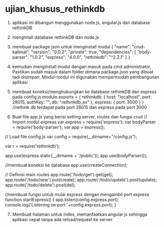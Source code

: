 # ujian_khusus_rethinkdb

1. aplikasi ini dibangun menggunakan node.js, angular.js dan database rethinkDB
2. mengintall database rethinkDB dan node.js
3. membuat package json untuk menginstall modul 
   {
  "name": "crud-kalimat",
  "version": "0.0.2",
  "private": true,
  "dependencies": {
    "body-parser": "1.0.2",
    "express": "4.0.0",
    "rethinkdb": "^2.2.1"
  }
}

4. kemudian menginstall modul dengan masuk pada cmd administrator, Pastikan sudah masuk dalam folder dimana package.json yang dibuat tadi disimpan. Modul-modul ini digunakan mempermudah pembangunan aplikasi

5. membuat koneksi/menghubungkan ke database rethinkDB dan express pada config.js
   module.exports = {
    rethinkdb: {
        host: "localhost",
        port: 28015,
        authKey: "",
        db: "rethinkdb_ex"
    },
    express: {
        port: 3000
    }
}
//rethink db terdapat pada port 28015 dan express pada port 3000

6. Buat file app.js yang berisi setting server, routes dan fungsi crud
// Import modul express
var express = require('express');
var bodyParser = require('body-parser');
var app = express();

// Load file config.js
var config = require(__dirname+"/config.js");

var r = require('rethinkdb');

app.use(express.static(__dirname + '/public'));
app.use(bodyParser());

//membuat koneksi ke database
app.use(createConnection);

// Definisi main routes
app.route('/todo/get').get(get);
app.route('/todo/new').put(create);
app.route('/todo/update').post(update);
app.route('/todo/delete').post(del);

//membuat fungsi untuk mulai express dengan mengambil port express
function startExpress() {
    app.listen(config.express.port);
    console.log('Listening on port '+config.express.port);
}

7. Membuat halaman untuk index,  memanfaatkan angular.js sehingga aplikasi cepat tanpa ada reload/request ke server.
